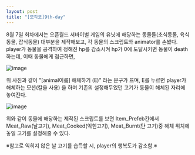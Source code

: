 ```yaml
---
layout: post
title: "[모각코]9th-day"
---
```


8월 7일 회차에서는 오픈월드 서바이벌 게임의 유닛에 해당하는 동물들(초식동물, 육식동물, 잡식동물) 대부분을 제작해보고, 각 동물의 스크립트와 animator를 손봤다.
player가 동물을 공격하여 정해진 hp를 감소시켜 hp가 0에 도달시키면 동물이 death하는데, 이때 동물에게 접근하면,   

![image](https://user-images.githubusercontent.com/78609676/128658466-27604000-e253-4737-ac6a-0b035bec9c68.png)


위 사진과 같이 "[animal이름] 해체하기 (E)" 라는 문구가 뜨며, E를 누르면 player가 해체하는 모션(칼을 사용) 을 하며 기존의 설정해두었던 고기가 동물이 해체된 자리에 놓여진다.

![image](https://user-images.githubusercontent.com/78609676/128658556-9d67871d-ab32-462e-b1e9-08f4b9be8d78.png)

       
       
위와 같이 동물에 해당하는 제작된 스크립트를 보면 Item_Prefeb칸에서 Meat_Raw(날고기), Meat_Cooked(익힌고기), Meat_Burnt(탄 고기)중 해체 위치에 놓일 고기를 설정해줄 수 있다.   

※참고로 익히지 않은 날 고기를 습득할 시, player의 행복도가 감소함.※
